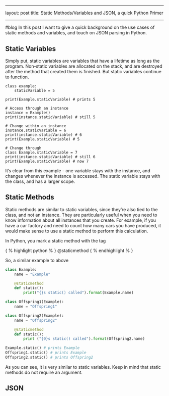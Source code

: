 # 
- - - -
layout: post
title: Static Methods/Variables and JSON, a quick Python Primer
- - - -
#blog
In this post I want to give a quick background on the use cases of static methods and variables, and touch on JSON parsing in Python.

## Static Variables
Simply put, static variables are variables that have a lifetime as long as the program. Non-static variables are allocated on the stack, and are destroyed after the method that created them is finished. But static variables continue to function.

```
class example:
    staticVariable = 5

print(Example.staticVariable) # prints 5

# Access through an instance
instance = Example()
print(instance.staticVariable) # still 5

# Change within an instance
instance.staticVariable = 6
print(instance.staticVariable) # 6
print(Example.staticVariable) # 5

# Change through
class Example.staticVariable = 7
print(instance.staticVariable) # still 6
print(Example.staticVariable) # now 7
```

It’s clear from this example - one variable stays with the instance, and changes whenever the instance is accessed. The static variable stays with the class, and has a larger scope.

## Static Methods
Static methods are similar to static variables, since they’re also tied to the class, and not an instance. They are particularly useful when you need to know information about all instances that you create. For example, if you have a car factory and need to count how many cars you have produced, it would make sense to use a static method to perform this calculation. 

In Python, you mark a static method with the tag

{ % highlight python % }
@staticmethod
{ % endhighlight % }

So, a similar example to above

``` python
class Example:
    name = "Example"

    @staticmethod
    def static():
        print("{}s static() called").format(Example.name)

class Offspring1(Example):
    name = "Offspring1"

class Offspring2(Example):
    name = "Offspring2"

    @staticmethod
    def static():
        print ("{0}s static() called").format(Offspring2.name)

Example.static() # prints Example
Offspring1.static() # prints Example
Offspring2.static() # prints Offspring2
```

As you can see, it is very similar to static variables. Keep in mind that static methods do not require an argument.

## JSON